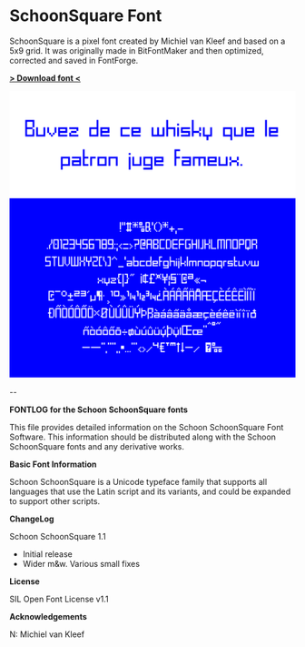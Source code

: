 # SchoonSquare Font

SchoonSquare is a pixel font created by Michiel van Kleef and based on a 5x9 grid. It was originally made in BitFontMaker and then optimized, corrected and saved in FontForge.

[**> Download font <**](SchoonSquare-Regular.ttf?raw=true)

![Example](example02.png?raw=true)

--


**FONTLOG for the Schoon SchoonSquare fonts**

This file provides detailed information on the Schoon SchoonSquare Font Software.
This information should be distributed along with the Schoon SchoonSquare fonts
and any derivative works.

**Basic Font Information**

Schoon SchoonSquare is a Unicode typeface family that supports all languages that
use the Latin script and its variants, and could be expanded to support other
scripts.

**ChangeLog**

Schoon SchoonSquare 1.1
- Initial release
- Wider m&w. Various small fixes

**License**

SIL Open Font License v1.1

**Acknowledgements**

N: Michiel van Kleef
